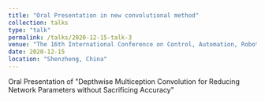```yaml
---
title: "Oral Presentation in new convolutional method"
collection: talks
type: "talk"
permalink: /talks/2020-12-15-talk-3
venue: "The 16th International Conference on Control, Automation, Robotics and Vision"
date: 2020-12-15
location: "Shenzheng, China"
---
```


Oral Presentation of &quot;Depthwise Multiception Convolution for Reducing Network Parameters without Sacrificing Accuracy&quot;
